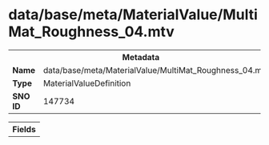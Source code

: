 <h1>data/base/meta/MaterialValue/MultiMat_Roughness_04.mtv</h1><table><tr><th colspan="100%">Metadata</th></tr><tr><td><b>Name</b></td><td>data/base/meta/MaterialValue/MultiMat_Roughness_04.mtv</td></tr><tr><td><b>Type</b></td><td>MaterialValueDefinition</td></tr><tr><td><b>SNO ID</b></td><td>147734</td></tr></table>

<table><tr><th colspan="100%">Fields</th></tr></table>

